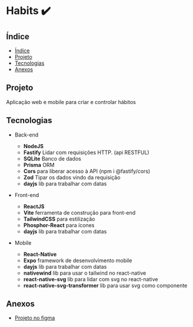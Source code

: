 # Habits ✔️

## Índice
* [Índice](#índice)
* [Projeto](#projeto)
* [Tecnologias](#tecnologias)
* [Anexos](#anexos)

## Projeto
Aplicação web e mobile para criar e controlar hábitos


## Tecnologias
* Back-end
  * __NodeJS__
  * __Fastify__ Lidar com requisições HTTP. (api RESTFUL)
  * __SQLite__ Banco de dados
  * __Prisma__ ORM
  * __Cors__ para liberar acesso à API (npm i @fastify/cors)
  * __Zod__ Tipar os dados vindo da requisição
  * __dayjs__ lib para trabalhar com datas

* Front-end
  * __ReactJS__
  * __Vite__ ferramenta de construção para front-end
  <!-- * __React-Router-DOM__ para rotas -->
  * __TailwindCSS__ para estilização
  * __Phosphor-React__ para ícones
  * __dayjs__ lib para trabalhar com datas
  <!-- * __Axios__ para acessar API -->
* Mobile
    * __React-Native__
    * __Expo__ framework de desenvolvimento mobile
    * __dayjs__ lib para trabalhar com datas
    * __nativewind__ lib para usar o tailwind no react-native
    * __react-native-svg__ lib para lidar com svg no react-native
    * __react-native-svg-transformer__ lib para usar svg como componente

## Anexos
* [Projeto no figma](https://www.figma.com/community/file/1195326661124171197)
